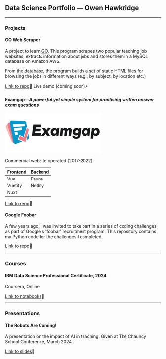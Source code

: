 ## Data Science Portfolio — Owen Hawkridge

---

### Projects

#### GO Web Scraper

A project to learn [GO](https://go.dev). This program scrapes two popular teaching job websites, extracts information about jobs and stores them in a MySQL database on Amazon AWS.

From the database, the program builds a set of static HTML files for browsing the jobs in different ways (e.g., by subject, by location etc.)

[Link to repo](https://github.com/ohawkridge/go-scraper)🔗 Live demo (coming soon)⚡️

#### Examgap—_A powerful yet simple system for practising written answer exam questions_
![Examgap logo](https://github.com/ohawkridge/ohawkridge.github.io/blob/14fe67d160d5480e89ed4f71078ae2a9028ff2af/Examgap%20logo%20v7.png)

Commercial website operated (2017-2022).

|Frontend|Backend|
|--------|-------|
|Vue     |Fauna  |
|Vuetify |Netlify|
|Nuxt    |       |

[Link to repo](https://github.com/ohawkridge/examgap)🔗

#### Google Foobar

A few years ago, I was invited to take part in a series of coding challenges as part of Google's 'foobar' recruitment program. This repository contains my Python code for the challenges I completed.

[Link to repo](https://github.com/ohawkridge/foobar "Google foobar")🔗

---

### Courses

#### IBM Data Science Professional Certificate, 2024
Coursera, Online

[Link to notebooks](https://github.com/ohawkridge/jupyter-notebooks "Data Science course notebooks")🔗

---

### Presentations

#### The Robots Are Coming!

A presentation on the impact of AI in teaching. Given at The Chauncy School Conference, March 2024.

[Link to slides](https://docs.google.com/presentation/d/1B-EE6mvE15-82voYKzckECrpH1wTnWeq/edit?usp=share_link&ouid=103652165818296102509&rtpof=true&sd=true "The Robots Are Coming!")🔗
